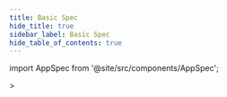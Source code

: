 ```yaml
---
title: Basic Spec
hide_title: true
sidebar_label: Basic Spec
hide_table_of_contents: true
---
```


import AppSpec from '@site/src/components/AppSpec';

<AppSpec specUrl="basic-spec.json"> ></AppSpec>
